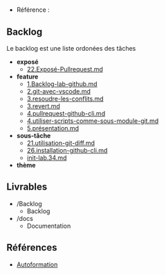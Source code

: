 #  

- Référence :   

 

## Backlog 

Le backlog est une liste ordonées des tâches 

- **exposé** 
  - [22.Exposé-Pullrequest.md](./Backlog/exposé/22.Exposé-Pullrequest.md) 
- **feature** 
  - [1.Backlog-lab-github.md](./Backlog/feature/1.Backlog-lab-github.md) 
  - [2.git-avec-vscode.md](./Backlog/feature/2.git-avec-vscode.md) 
  - [3.resoudre-les-conflits.md](./Backlog/feature/3.resoudre-les-conflits.md) 
  - [3.revert.md](./Backlog/feature/3.revert.md) 
  - [4.pullrequest-github-cli.md](./Backlog/feature/4.pullrequest-github-cli.md) 
  - [4.utiliser-scripts-comme-sous-module-git.md](./Backlog/feature/4.utiliser-scripts-comme-sous-module-git.md) 
  - [5.présentation.md](./Backlog/feature/5.présentation.md) 
- **sous-tâche** 
  - [21.utilisation-git-diff.md](./Backlog/sous-tâche/21.utilisation-git-diff.md) 
  - [26.installation-github-cli.md](./Backlog/sous-tâche/26.installation-github-cli.md) 
  - [init-lab.34.md](./Backlog/sous-tâche/init-lab.34.md) 
- **thème** 
## Livrables 

 

- /Backlog 
  - Backlog 
- /docs 
  - Documentation 
## Références 

 

- [Autoformation](#) 


